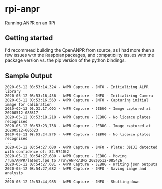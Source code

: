 # rpi-anpr
Running ANPR on an RPi

## Getting started
I'd recommend building the OpenANPR from source, as I had more then a few issues with the Raspbian packages, and compatibility issues with the package version vs. the pip version of the python bindings.


## Sample Output
```
2020-05-12 08:53:14,324 - ANPR Capture - INFO - Initialising ALPR library
2020-05-12 08:53:16,456 - ANPR Capture - INFO - Initialising Camera
2020-05-12 08:53:16,563 - ANPR Capture - INFO - Capturing initial image for calibration
2020-05-12 08:53:17,603 - ANPR Capture - DEBUG - Image captured at 20200512-085317
2020-05-12 08:53:18,218 - ANPR Capture - DEBUG - No licence plates recognised
2020-05-12 08:53:23,758 - ANPR Capture - DEBUG - Image captured at 20200512-085323
2020-05-12 08:53:24,575 - ANPR Capture - DEBUG - No licence plates recognised
...
2020-05-12 08:54:27,680 - ANPR Capture - INFO - Plate: 3DIJI detected with confidence of: 82.974052
2020-05-12 08:54:27,680 - ANPR Capture - DEBUG - Moving /run/ANPR/latest.jpg to /run/ANPR/IMG_20200512-085426
2020-05-12 08:54:27,681 - ANPR Capture - DEBUG - Writing json outputs
2020-05-12 08:54:27,682 - ANPR Capture - INFO - Saving image and analysis
...
2020-05-12 10:53:44,985 - ANPR Capture - INFO - Shutting down
```
